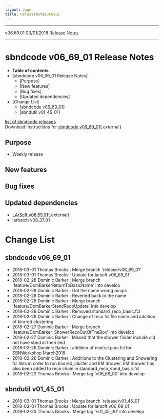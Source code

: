 ```yaml
---
layout: page
title: ReleaseNotes066901
---
```


  ----------- ------------ -- -- ------------------------------------------------------
  v06.69.01   03/01/2018         [Release Notes](ReleaseNotes066901.html)
  ----------- ------------ -- -- ------------------------------------------------------



sbndcode v06\_69\_01 Release Notes
======================================================================================

-   **Table of contents**
-   [sbndcode v06\_69\_01 Release
    Notes]
    -   [Purpose]
    -   [New features]
    -   [Bug fixes]
    -   [Updated dependencies]
-   [Change List]
    -   [sbndcode v06\_69\_01]
    -   [sbndutil v01\_45\_01]

[list of sbndcode
releases](List_of_SBND_code_releases.html)\
Download instructions for [sbndcode
v06\_69\_01](http://scisoft.fnal.gov/scisoft/bundles/sbnd/v06_69_01/sbndcode-v06_69_01.html){.external}



Purpose
----------------------------------

-   Weekly release



New features
--------------------------------------------



Bug fixes
--------------------------------------



Updated dependencies
------------------------------------------------------------

-   [LArSoft
    v06.69.01](https://cdcvs.fnal.gov/redmine/projects/larsoft/wiki/ReleaseNotes066901){.external}
-   larbatch v06\_37\_01



Change List
==========================================



sbndcode v06\_69\_01
----------------------------------------------------------

-   2018-03-01 Thomas Brooks : Merge branch \'release/v06\_69\_01\'
-   2018-03-01 Thomas Brooks : Update for larsoft v06\_69\_01
-   2018-02-28 Dominic Barker : Merge branch
    \'feature/DomBarkerReturnToBasicName\' into develop
-   2018-02-28 Dominic Barker : Got the name wrong ooops
-   2018-02-28 Dominic Barker : Reverted back to the name
-   2018-02-28 Dominic Barker : Merge branch
    \'feature/DomBarkerStandRecoUpdate\' into develop
-   2018-02-28 Dominic Barker : Removed standard\_reco\_basic.fcl
-   2018-02-28 Dominic Barker : Change of reco fcl file name and
    addition of blurred clustering
-   2018-02-27 Dominic Barker : Merge branch
    \'feature/DomBarker\_ShowerRecoOutOfTheBox\' into develop
-   2018-02-27 Dominic Barker : Missed that the shower finder include
    did not have sbnd at then end
-   2018-02-26 Dominic Barker : addition of neutral pion fcl for
    SBNWorkshop March2018
-   2018-02-26 Dominic Barker : Additions to the Clustering and
    Showering fcl files in order to run blurred\_cluster and EM Shower.
    EM Shower has also been added to reco chain in
    standard\_reco\_sbnd\_basic.fcl
-   2018-02-23 Thomas Brooks : Merge tag \'v06\_69\_00\' into develop



sbndutil v01\_45\_01
----------------------------------------------------------

-   2018-03-01 Thomas Brooks : Merge branch \'release/v01\_45\_01\'
-   2018-03-01 Thomas Brooks : Update for larsoft v06\_69\_01
-   2018-02-23 Thomas Brooks : Merge tag \'v01\_45\_00\' into develop
